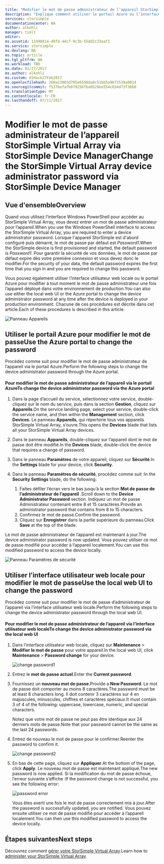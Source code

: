 ```yaml
---
title: "Modifier le mot de passe administrateur de l’appareil StorSimple Virtual Array | Microsoft Docs"
description: "Explique comment utiliser le portail Azure ou l’interface utilisateur web de StorSimple Virtual Array pour modifier le mot de passe administrateur de l’appareil."
services: storsimple
documentationcenter: NA
author: alkohli
manager: timlt
editor: 
ms.assetid: 11490814-d9fd-4dc7-9c3b-55dd2c23eaf1
ms.service: storsimple
ms.devlang: NA
ms.topic: article
ms.tgt_pltfrm: NA
ms.workload: TBD
ms.date: 02/27/2017
ms.author: alkohli
ms.custom: H1Hack27Feb2017
ms.openlocfilehash: 260a23003d705e6598da8c51bb5a96f2539a0014
ms.sourcegitcommit: f537befafb079256fba0529ee554c034d73f36b0
ms.translationtype: MT
ms.contentlocale: fr-FR
ms.lasthandoff: 07/11/2017
---
```

# <a name="change-the-storsimple-virtual-array-device-administrator-password-via-storsimple-device-manager"></a><span data-ttu-id="6876e-103">Modifier le mot de passe administrateur de l’appareil StorSimple Virtual Array via StorSimple Device Manager</span><span class="sxs-lookup"><span data-stu-id="6876e-103">Change the StorSimple Virtual Array device administrator password via StorSimple Device Manager</span></span>

## <a name="overview"></a><span data-ttu-id="6876e-104">Vue d'ensemble</span><span class="sxs-lookup"><span data-stu-id="6876e-104">Overview</span></span>

<span data-ttu-id="6876e-105">Quand vous utilisez l’interface Windows PowerShell pour accéder au StorSimple Virtual Array, vous devez entrer un mot de passe administrateur pour l’appareil.</span><span class="sxs-lookup"><span data-stu-id="6876e-105">When you use the Windows PowerShell interface to access the StorSimple Virtual Array, you are required to enter a device administrator password.</span></span> <span data-ttu-id="6876e-106">Lorsque l'appareil StorSimple est d'abord configuré puis démarré, le mot de passe par défaut est *Password1*.</span><span class="sxs-lookup"><span data-stu-id="6876e-106">When the StorSimple device is first provisioned and started, the default password is *Password1*.</span></span> <span data-ttu-id="6876e-107">Pour garantir la sécurité de vos données, le mot de passe par défaut expire dès votre première connexion et vous devez donc le modifier.</span><span class="sxs-lookup"><span data-stu-id="6876e-107">For the security of your data, the default password expires the first time that you sign in and you are required to change this password.</span></span>

<span data-ttu-id="6876e-108">Vous pouvez également utiliser l’interface utilisateur web locale ou le portail Azure pour modifier à tout moment le mot de passe administrateur une fois l’appareil déployé dans votre environnement de production.</span><span class="sxs-lookup"><span data-stu-id="6876e-108">You can also use either the local web UI or the Azure portal to change the device administrator password at any time after the device is deployed in your production environment.</span></span> <span data-ttu-id="6876e-109">Chacune de ces procédures est décrite dans cet article.</span><span class="sxs-lookup"><span data-stu-id="6876e-109">Each of these procedures is described in this article.</span></span>

 ![Panneau Appareils](./media/storsimple-virtual-array-change-device-admin-password/ova-devices-blade.png)

## <a name="use-the-azure-portal-to-change-the-password"></a><span data-ttu-id="6876e-111">Utiliser le portail Azure pour modifier le mot de passe</span><span class="sxs-lookup"><span data-stu-id="6876e-111">Use the Azure portal to change the password</span></span>

<span data-ttu-id="6876e-112">Procédez comme suit pour modifier le mot de passe administrateur de l’appareil via le portail Azure.</span><span class="sxs-lookup"><span data-stu-id="6876e-112">Perform the following steps to change the device administrator password through the Azure portal.</span></span>

#### <a name="to-change-the-device-administrator-password-via-the-azure-portal"></a><span data-ttu-id="6876e-113">Pour modifier le mot de passe administrateur de l’appareil via le portail Azure</span><span class="sxs-lookup"><span data-stu-id="6876e-113">To change the device administrator password via the Azure portal</span></span>

1. <span data-ttu-id="6876e-114">Dans la page d’accueil du service, sélectionnez votre service, double-cliquez sur le nom du service, puis dans la section **Gestion**, cliquez sur **Appareils**.</span><span class="sxs-lookup"><span data-stu-id="6876e-114">On the service landing page, select your service, double-click the service name, and then within the **Management** section, click **Devices**.</span></span> <span data-ttu-id="6876e-115">Le panneau **Appareils**, qui répertorie tous vos appareils StorSimple Virtual Array, s’ouvre.</span><span class="sxs-lookup"><span data-stu-id="6876e-115">This opens the **Devices** blade that lists all your StorSimple Virtual Array devices.</span></span>

2. <span data-ttu-id="6876e-116">Dans le panneau **Appareils**, double-cliquez sur l’appareil dont le mot de passe doit être modifié.</span><span class="sxs-lookup"><span data-stu-id="6876e-116">In the **Devices** blade, double-click the device that requires a change of password.</span></span>

3. <span data-ttu-id="6876e-117">Dans le panneau **Paramètres** de votre appareil, cliquez sur **Sécurité**.</span><span class="sxs-lookup"><span data-stu-id="6876e-117">In the **Settings** blade for your device, click **Security**.</span></span>

4. <span data-ttu-id="6876e-118">Dans le panneau **Paramètres de sécurité**, procédez comme suit :</span><span class="sxs-lookup"><span data-stu-id="6876e-118">In the **Security Settings** blade, do the following:</span></span>
   
   1. <span data-ttu-id="6876e-119">Faites défiler l’écran vers le bas jusqu’à la section **Mot de passe de l’administrateur de l’appareil** .</span><span class="sxs-lookup"><span data-stu-id="6876e-119">Scroll down to the **Device Administrator Password** section.</span></span> <span data-ttu-id="6876e-120">Indiquez un mot de passe Administrateur contenant entre 8 et 15 caractères.</span><span class="sxs-lookup"><span data-stu-id="6876e-120">Provide an administrator password that contains from 8 to 15 characters.</span></span>
   2. <span data-ttu-id="6876e-121">Confirmez le mot de passe.</span><span class="sxs-lookup"><span data-stu-id="6876e-121">Confirm the password.</span></span>
   3. <span data-ttu-id="6876e-122">Cliquez sur **Enregistrer** dans la partie supérieure du panneau.</span><span class="sxs-lookup"><span data-stu-id="6876e-122">Click **Save** at the top of the blade.</span></span>

<span data-ttu-id="6876e-123">Le mot de passe administrateur de l’appareil est maintenant à jour.</span><span class="sxs-lookup"><span data-stu-id="6876e-123">The device administrator password is now updated.</span></span> <span data-ttu-id="6876e-124">Vous pouvez utiliser ce mot de passe modifié pour accéder à l’appareil localement.</span><span class="sxs-lookup"><span data-stu-id="6876e-124">You can use this modified password to access the device locally.</span></span>

![Panneau Paramètres de sécurité](./media/storsimple-virtual-array-change-device-admin-password/ova-change-device-pwd.png)

## <a name="use-the-local-web-ui-to-change-the-password"></a><span data-ttu-id="6876e-126">Utiliser l’interface utilisateur web locale pour modifier le mot de passe</span><span class="sxs-lookup"><span data-stu-id="6876e-126">Use the local web UI to change the password</span></span>

<span data-ttu-id="6876e-127">Procédez comme suit pour modifier le mot de passe d’administrateur de l’appareil via l’interface utilisateur web locale.</span><span class="sxs-lookup"><span data-stu-id="6876e-127">Perform the following steps to change the device administrator password through the local web UI.</span></span>

#### <a name="to-change-the-device-administrator-password-via-the-local-web-ui"></a><span data-ttu-id="6876e-128">Pour modifier le mot de passe administrateur de l’appareil via l’interface utilisateur web locale</span><span class="sxs-lookup"><span data-stu-id="6876e-128">To change the device administrator password via the local web UI</span></span>

1. <span data-ttu-id="6876e-129">Dans l’interface utilisateur web locale, cliquez sur **Maintenance** > **Modifier le mot de passe** pour votre appareil.</span><span class="sxs-lookup"><span data-stu-id="6876e-129">In the local web UI, click **Maintenance** > **Password change** for your device.</span></span>
   
    ![change password1](./media/storsimple-virtual-array-change-device-admin-password/image40.png)
2. <span data-ttu-id="6876e-131">Entrez le **mot de passe actuel**.</span><span class="sxs-lookup"><span data-stu-id="6876e-131">Enter the **Current password**.</span></span>
3. <span data-ttu-id="6876e-132">Fournissez un **nouveau mot de passe**.</span><span class="sxs-lookup"><span data-stu-id="6876e-132">Provide a **New Password**.</span></span> <span data-ttu-id="6876e-133">Le mot de passe doit comporter au moins 8 caractères.</span><span class="sxs-lookup"><span data-stu-id="6876e-133">The password must be at least 8 characters long.</span></span> <span data-ttu-id="6876e-134">Il doit contenir 3 caractères sur 4 en majuscules, minuscules, chiffres et caractères spéciaux.</span><span class="sxs-lookup"><span data-stu-id="6876e-134">It must contain 3 of 4 of the following: uppercase, lowercase, numeric, and special characters.</span></span>
   
    <span data-ttu-id="6876e-135">Notez que votre mot de passe ne peut pas être identique aux 24 derniers mots de passe.</span><span class="sxs-lookup"><span data-stu-id="6876e-135">Note that your password cannot be the same as the last 24 passwords.</span></span>
4. <span data-ttu-id="6876e-136">Entrez de nouveau le mot de passe pour le confirmer.</span><span class="sxs-lookup"><span data-stu-id="6876e-136">Reenter the password to confirm it.</span></span>
   
    ![change password2](./media/storsimple-virtual-array-change-device-admin-password/image41.png)
5. <span data-ttu-id="6876e-138">En bas de cette page, cliquez sur **Appliquer**.</span><span class="sxs-lookup"><span data-stu-id="6876e-138">At the bottom of the page, click **Apply**.</span></span> <span data-ttu-id="6876e-139">Le nouveau mot de passe est maintenant appliqué.</span><span class="sxs-lookup"><span data-stu-id="6876e-139">The new password is now applied.</span></span> <span data-ttu-id="6876e-140">Si la modification du mot de passe échoue, l’erreur suivante s’affiche :</span><span class="sxs-lookup"><span data-stu-id="6876e-140">If the password change is not successful, you see the following error:</span></span>
   
    ![password error](./media/storsimple-virtual-array-change-device-admin-password/image42.png)
   
    <span data-ttu-id="6876e-142">Vous êtes averti une fois le mot de passe correctement mis à jour.</span><span class="sxs-lookup"><span data-stu-id="6876e-142">After the password is successfully updated, you are notified.</span></span> <span data-ttu-id="6876e-143">Vous pouvez ensuite utiliser ce mot de passe modifié pour accéder à l’appareil localement.</span><span class="sxs-lookup"><span data-stu-id="6876e-143">You can then use this modified password to access the device locally.</span></span>


## <a name="next-steps"></a><span data-ttu-id="6876e-144">Étapes suivantes</span><span class="sxs-lookup"><span data-stu-id="6876e-144">Next steps</span></span>
<span data-ttu-id="6876e-145">Découvrez comment [gérer votre StorSimple Virtual Array](storsimple-ova-web-ui-admin.md).</span><span class="sxs-lookup"><span data-stu-id="6876e-145">Learn how to [administer your StorSimple Virtual Array](storsimple-ova-web-ui-admin.md).</span></span>

